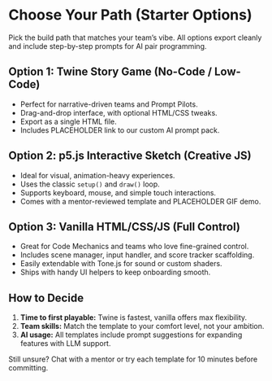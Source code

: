 # Choose Your Path (Starter Options)

Pick the build path that matches your team’s vibe. All options export cleanly and include step-by-step prompts for AI pair programming.

## Option 1: Twine Story Game (No-Code / Low-Code)

- Perfect for narrative-driven teams and Prompt Pilots.
- Drag-and-drop interface, with optional HTML/CSS tweaks.
- Export as a single HTML file.
- Includes PLACEHOLDER link to our custom AI prompt pack.

## Option 2: p5.js Interactive Sketch (Creative JS)

- Ideal for visual, animation-heavy experiences.
- Uses the classic `setup()` and `draw()` loop.
- Supports keyboard, mouse, and simple touch interactions.
- Comes with a mentor-reviewed template and PLACEHOLDER GIF demo.

## Option 3: Vanilla HTML/CSS/JS (Full Control)

- Great for Code Mechanics and teams who love fine-grained control.
- Includes scene manager, input handler, and score tracker scaffolding.
- Easily extendable with Tone.js for sound or custom shaders.
- Ships with handy UI helpers to keep onboarding smooth.

## How to Decide

1. **Time to first playable:** Twine is fastest, vanilla offers max flexibility.
2. **Team skills:** Match the template to your comfort level, not your ambition.
3. **AI usage:** All templates include prompt suggestions for expanding features with LLM support.

Still unsure? Chat with a mentor or try each template for 10 minutes before committing.
